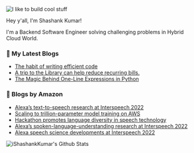 ![I like to build cool stuff](https://res.cloudinary.com/dt8g3rhcy/image/upload/v1595929574/i_like_to_build_cool_shit._1_nzbwjh.png)

Hey y'all, I'm Shashank Kumar! 

I'm a Backend Software Engineer solving challenging problems in Hybrid Cloud World.

### 📕 My Latest Blogs
<!-- BLOG-POST-LIST:START -->
- [The habit of writing efficient code](https://medium.com/@ishashankkumar/the-habit-of-writing-efficient-code-153b05f04269?source=rss-d24dda280d5f------2)
- [A trip to the Library can help reduce recurring bills.](https://medium.com/swlh/a-trip-to-the-library-can-help-reduce-recurring-bills-23bca495cdf5?source=rss-d24dda280d5f------2)
- [The Magic Behind One-Line Expressions in Python](https://medium.com/swlh/the-magic-behind-one-line-expressions-in-python-816c10180c5c?source=rss-d24dda280d5f------2)
<!-- BLOG-POST-LIST:END -->

### 📕 Blogs by Amazon
<!-- AMAZON-BLOG-POST-LIST:START -->
- [Alexa’s text-to-speech research at Interspeech 2022](https://www.amazon.science/blog/alexas-text-to-speech-research-at-interspeech-2022)
- [Scaling to trillion-parameter model training on AWS](https://www.amazon.science/blog/scaling-to-trillion-parameter-model-training-on-aws)
- [Hackathon promotes language diversity in speech technology](https://www.amazon.science/blog/slt-code-a-new-hackathon-to-promote-language-diversity-in-speech-technology)
- [Alexa’s spoken-language-understanding research at Interspeech 2022](https://www.amazon.science/blog/amazons-spoken-language-understanding-research-at-interspeech-2022)
- [Alexa speech science developments at Interspeech 2022](https://www.amazon.science/blog/alexa-speech-science-developments-at-interspeech-2022)
<!-- AMAZON-BLOG-POST-LIST:END -->



<img align="center" alt="iShashankKumar's Github Stats" src="https://github-readme-stats.vercel.app/api?username=ishashankkumar&show_icons=true&hide_border=true" />
